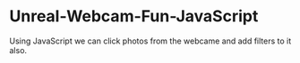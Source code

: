 # Unreal-Webcam-Fun-JavaScript
 Using JavaScript we can click photos from the webcame and add filters to it also.
